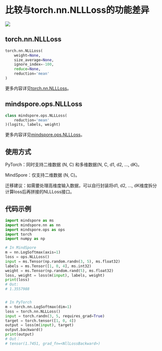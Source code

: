 # 比较与torch.nn.NLLLoss的功能差异

<a href="https://gitee.com/mindspore/docs/blob/r2.0.0-alpha/docs/mindspore/source_zh_cn/note/api_mapping/pytorch_diff/NLLLoss.md" target="_blank"><img src="https://mindspore-website.obs.cn-north-4.myhuaweicloud.com/website-images/master/resource/_static/logo_source.png"></a>

## torch.nn.NLLLoss

```python
torch.nn.NLLLoss(
    weight=None,
    size_average=None,
    ignore_index=-100,
    reduce=None,
    reduction='mean'
)
```

更多内容详见[torch.nn.NLLLoss](https://pytorch.org/docs/1.5.0/nn.html#torch.nn.NLLLoss)。

## mindspore.ops.NLLLoss

```python
class mindspore.ops.NLLLoss(
    reduction='mean'
)(logits, labels, weight)
```

更多内容详见[mindspore.ops.NLLLoss](https://mindspore.cn/docs/zh-CN/r2.0.0-alpha/api_python/ops/mindspore.ops.NLLLoss.html#mindspore.ops.NLLLoss)。

## 使用方式

PyTorch：同时支持二维数据 (N, C) 和多维数据(N, C, d1, d2, ..., dK)。

MindSpore：仅支持二维数据 (N, C)。

迁移建议：如需要处理高维度输入数据，可以自行封装将d1, d2, ..., dK维度拆分计算loss后再拼接的NLLLoss接口。

## 代码示例

```python
import mindspore as ms
import mindspore.nn as nn
import mindspore.ops as ops
import torch
import numpy as np

# In MindSpore
m = nn.LogSoftmax(axis=1)
loss = ops.NLLLoss()
input = ms.Tensor(np.random.randn(3, 5), ms.float32)
labels = ms.Tensor([1, 0, 4], ms.int32)
weight = ms.Tensor(np.random.rand(5), ms.float32)
loss, weight = loss(m(input), labels, weight)
print(loss)
# Out:
# 1.3557988


# In PyTorch
m = torch.nn.LogSoftmax(dim=1)
loss = torch.nn.NLLLoss()
input = torch.randn(3, 5, requires_grad=True)
target = torch.tensor([1, 0, 4])
output = loss(m(input), target)
output.backward()
print(output)
# Out：
# tensor(1.7451, grad_fn=<NllLossBackward>)
```
